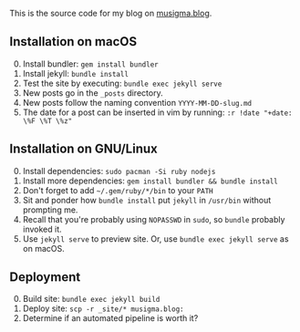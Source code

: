This is the source code for my blog on [musigma.blog](https://musigma.blog/).

## Installation on macOS
0. Install bundler: `gem install bundler`
0. Install jekyll: `bundle install`
0. Test the site by executing: `bundle exec jekyll serve`
0. New posts go in the `_posts` directory.
0. New posts follow the naming convention `YYYY-MM-DD-slug.md`
0. The date for a post can be inserted in vim by running: `:r !date "+date: \%F \%T \%z"`

## Installation on GNU/Linux
0. Install dependencies: `sudo pacman -Si ruby nodejs`
0. Install more dependencies: `gem install bundler && bundle install`
0. Don't forget to add `~/.gem/ruby/*/bin` to your `PATH`
0. Sit and ponder how `bundle install` put `jekyll` in `/usr/bin` without prompting me.
0. Recall that you're probably using `NOPASSWD` in `sudo`, so `bundle` probably invoked it.
0. Use `jekyll serve` to preview site. Or, use `bundle exec jekyll serve` as on macOS.

## Deployment
0. Build site: `bundle exec jekyll build`
0. Deploy site: `scp -r _site/* musigma.blog:`
0. Determine if an automated pipeline is worth it?
